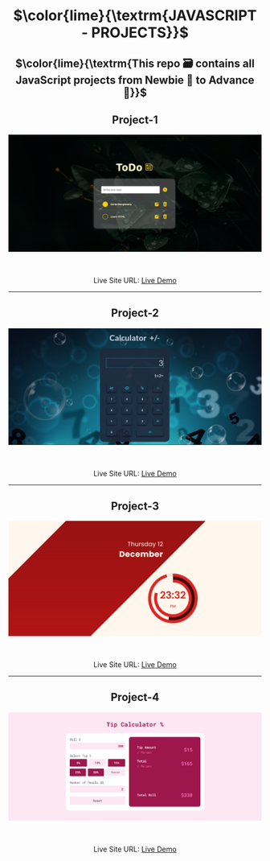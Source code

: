<h1 align='center'>$\color{lime}{\textrm{JAVASCRIPT - PROJECTS}}$</h1>

 <!--<h3 align="center" style="color:'green'">This repo contains all JavaScript projects🗃️ from Newbie🌱 to Advance 🚀.</h1>-->
<h2 align="center" >$\color{lime}{\textrm{This repo 🗃️ contains all JavaScript projects  from Newbie 🌱 to Advance 🚀}}$</h2>

<div align="center">
 <h2 align="center">Project-1</h2>

 <div align="center">
 
 ![solution preview](images/project-1.png)
 
 </div>

 <br/>

Live Site URL: [Live Demo](https://leafy-empanada-416b13.netlify.app/)

</div>
<hr>
<div align="center">
 <h2 align="center">Project-2</h2>

 <div align="center">
 
 ![solution preview](images/project-2.png)
 
 </div>

 <br/>

Live Site URL: [Live Demo](https://reliable-pie-e5bc31.netlify.app/)

</div>

<hr>
<div align="center">
 <h2 align="center">Project-3</h2>

 <div align="center">
 
 ![solution preview](images/project-3.png)
 
 </div>

 <br/>

Live Site URL: [Live Demo](https://deft-belekoy-3ed5d7.netlify.app/)

</div>

<hr>
<div align="center">
 <h2 align="center">Project-4</h2>

 <div align="center">
 
 ![solution preview](images/project-4.png)
 
 </div>

 <br/>

Live Site URL: [Live Demo](https://astonishing-mousse-806c3f.netlify.app/)

</div>
